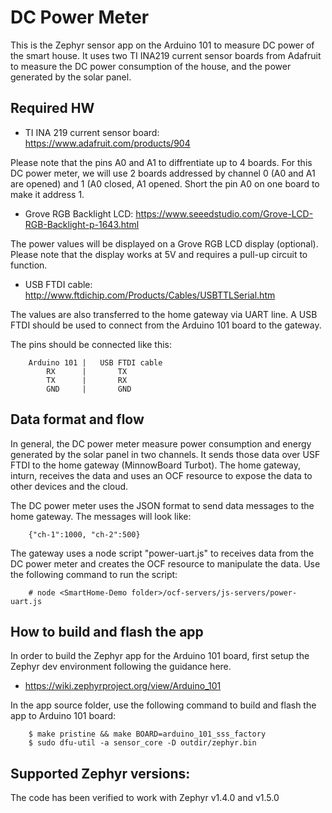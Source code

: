 # DC Power Meter

This is the Zephyr sensor app on the Arduino 101 to measure DC power of the
smart house. It uses two TI INA219 current sensor boards from Adafruit to
measure the DC power consumption of the house, and the power generated by
the solar panel.

## Required HW
* TI INA 219 current sensor board: https://www.adafruit.com/products/904

Please note that the pins A0 and A1 to diffrentiate up to 4 boards. For this DC power meter, we will use 2 boards addressed by channel 0 (A0 and A1 are opened) and 1 (A0 closed, A1 opened. Short the pin A0 on one board to make it address 1.

* Grove RGB Backlight LCD: https://www.seeedstudio.com/Grove-LCD-RGB-Backlight-p-1643.html

The power values will be displayed on a Grove RGB LCD display (optional). Please
note that the display works at 5V and requires a pull-up circuit to function. 

* USB FTDI cable: http://www.ftdichip.com/Products/Cables/USBTTLSerial.htm

The values are also transferred to the home gateway via UART line. A USB FTDI
should be used to connect from the Arduino 101 board to the gateway.

The pins should be connected like this:
```
    Arduino 101	|	USB FTDI cable
        RX		|	    TX
        TX		|	    RX
        GND		|	    GND
```

## Data format and flow
In general, the DC power meter measure power consumption and energy generated by the solar panel in two channels. It sends those data over USF FTDI to the home gateway (MinnowBoard Turbot). The home gateway, inturn, receives the data and uses an OCF resource to expose the data to other devices and the cloud.

The DC power meter uses the JSON format to send data messages to the home gateway. The messages will look like:
```
    {"ch-1":1000, "ch-2":500}
```

The gateway uses a node script "power-uart.js" to receives data from the DC power meter and creates the OCF resource to manipulate the data. Use the following command to run the script:
```
    # node <SmartHome-Demo folder>/ocf-servers/js-servers/power-uart.js
```

## How to build and flash the app
In order to build the Zephyr app for the Arduino 101 board, first setup the
Zephyr dev environment following the guidance here.
* https://wiki.zephyrproject.org/view/Arduino_101

In the app source folder, use the following command to build and flash the app
to Arduino 101 board:
```
    $ make pristine && make BOARD=arduino_101_sss_factory
    $ sudo dfu-util -a sensor_core -D outdir/zephyr.bin
```

## Supported Zephyr versions:
The code has been verified to work with Zephyr v1.4.0 and v1.5.0
